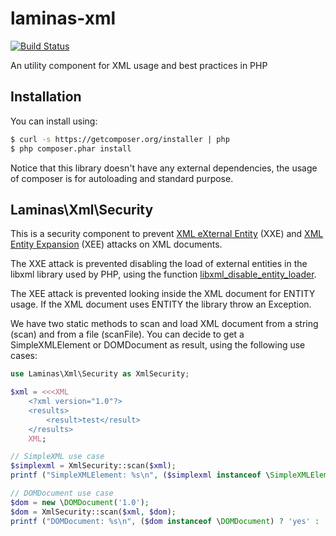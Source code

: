 # laminas-xml

[![Build Status](https://github.com/laminas/laminas-xml/workflows/Continuous%20Integration/badge.svg)](https://github.com/laminas/laminas-xml/actions?query=workflow%3A"Continuous+Integration")

An utility component for XML usage and best practices in PHP

## Installation

You can install using:

```bash
$ curl -s https://getcomposer.org/installer | php
$ php composer.phar install
```

Notice that this library doesn't have any external dependencies, the usage of composer is for autoloading and standard purpose.

## Laminas\Xml\Security

This is a security component to prevent [XML eXternal Entity](https://www.owasp.org/index.php/XML_External_Entity_%28XXE%29_Processing) (XXE) and [XML Entity Expansion](http://projects.webappsec.org/w/page/13247002/XML%20Entity%20Expansion) (XEE) attacks on XML documents.

The XXE attack is prevented disabling the load of external entities in the libxml library used by PHP, using the function [libxml_disable_entity_loader](http://www.php.net/manual/en/function.libxml-disable-entity-loader.php).

The XEE attack is prevented looking inside the XML document for ENTITY usage. If the XML document uses ENTITY the library throw an Exception.

We have two static methods to scan and load XML document from a string (scan) and from a file (scanFile). You can decide to get a SimpleXMLElement or DOMDocument as result, using the following use cases:

```php
use Laminas\Xml\Security as XmlSecurity;

$xml = <<<XML
    <?xml version="1.0"?>
    <results>
        <result>test</result>
    </results>
    XML;

// SimpleXML use case
$simplexml = XmlSecurity::scan($xml);
printf ("SimpleXMLElement: %s\n", ($simplexml instanceof \SimpleXMLElement) ? 'yes' : 'no');

// DOMDocument use case
$dom = new \DOMDocument('1.0');
$dom = XmlSecurity::scan($xml, $dom);
printf ("DOMDocument: %s\n", ($dom instanceof \DOMDocument) ? 'yes' : 'no');
```
